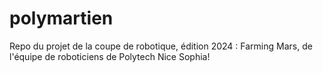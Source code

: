 # polymartien
Repo du projet de la coupe de robotique, édition 2024 : Farming Mars, de l'équipe de roboticiens de Polytech Nice Sophia!
